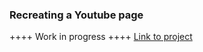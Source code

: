 ### Recreating a Youtube page
++++ Work in progress ++++
[Link to project](https://romain-grandjean.github.io/youtube/)
